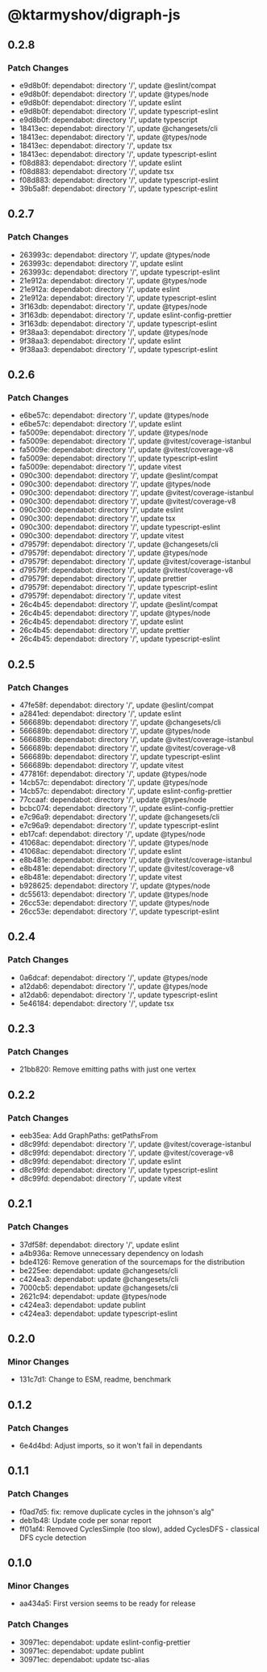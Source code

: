 # @ktarmyshov/digraph-js

## 0.2.8

### Patch Changes

- e9d8b0f: dependabot: directory '/', update @eslint/compat
- e9d8b0f: dependabot: directory '/', update @types/node
- e9d8b0f: dependabot: directory '/', update eslint
- e9d8b0f: dependabot: directory '/', update typescript-eslint
- e9d8b0f: dependabot: directory '/', update typescript
- 18413ec: dependabot: directory '/', update @changesets/cli
- 18413ec: dependabot: directory '/', update @types/node
- 18413ec: dependabot: directory '/', update tsx
- 18413ec: dependabot: directory '/', update typescript-eslint
- f08d883: dependabot: directory '/', update eslint
- f08d883: dependabot: directory '/', update tsx
- f08d883: dependabot: directory '/', update typescript-eslint
- 39b5a8f: dependabot: directory '/', update typescript-eslint

## 0.2.7

### Patch Changes

- 263993c: dependabot: directory '/', update @types/node
- 263993c: dependabot: directory '/', update eslint
- 263993c: dependabot: directory '/', update typescript-eslint
- 21e912a: dependabot: directory '/', update @types/node
- 21e912a: dependabot: directory '/', update eslint
- 21e912a: dependabot: directory '/', update typescript-eslint
- 3f163db: dependabot: directory '/', update @types/node
- 3f163db: dependabot: directory '/', update eslint-config-prettier
- 3f163db: dependabot: directory '/', update typescript-eslint
- 9f38aa3: dependabot: directory '/', update @types/node
- 9f38aa3: dependabot: directory '/', update eslint
- 9f38aa3: dependabot: directory '/', update typescript-eslint

## 0.2.6

### Patch Changes

- e6be57c: dependabot: directory '/', update @types/node
- e6be57c: dependabot: directory '/', update eslint
- fa5009e: dependabot: directory '/', update @types/node
- fa5009e: dependabot: directory '/', update @vitest/coverage-istanbul
- fa5009e: dependabot: directory '/', update @vitest/coverage-v8
- fa5009e: dependabot: directory '/', update typescript-eslint
- fa5009e: dependabot: directory '/', update vitest
- 090c300: dependabot: directory '/', update @eslint/compat
- 090c300: dependabot: directory '/', update @types/node
- 090c300: dependabot: directory '/', update @vitest/coverage-istanbul
- 090c300: dependabot: directory '/', update @vitest/coverage-v8
- 090c300: dependabot: directory '/', update eslint
- 090c300: dependabot: directory '/', update tsx
- 090c300: dependabot: directory '/', update typescript-eslint
- 090c300: dependabot: directory '/', update vitest
- d79579f: dependabot: directory '/', update @changesets/cli
- d79579f: dependabot: directory '/', update @types/node
- d79579f: dependabot: directory '/', update @vitest/coverage-istanbul
- d79579f: dependabot: directory '/', update @vitest/coverage-v8
- d79579f: dependabot: directory '/', update prettier
- d79579f: dependabot: directory '/', update typescript-eslint
- d79579f: dependabot: directory '/', update vitest
- 26c4b45: dependabot: directory '/', update @eslint/compat
- 26c4b45: dependabot: directory '/', update @types/node
- 26c4b45: dependabot: directory '/', update eslint
- 26c4b45: dependabot: directory '/', update prettier
- 26c4b45: dependabot: directory '/', update typescript-eslint

## 0.2.5

### Patch Changes

- 47fe58f: dependabot: directory '/', update @eslint/compat
- a2841ed: dependabot: directory '/', update eslint
- 566689b: dependabot: directory '/', update @changesets/cli
- 566689b: dependabot: directory '/', update @types/node
- 566689b: dependabot: directory '/', update @vitest/coverage-istanbul
- 566689b: dependabot: directory '/', update @vitest/coverage-v8
- 566689b: dependabot: directory '/', update typescript-eslint
- 566689b: dependabot: directory '/', update vitest
- 477816f: dependabot: directory '/', update @types/node
- 14cb57c: dependabot: directory '/', update @types/node
- 14cb57c: dependabot: directory '/', update eslint-config-prettier
- 77ccaaf: dependabot: directory '/', update @types/node
- bcbc074: dependabot: directory '/', update eslint-config-prettier
- e7c96a9: dependabot: directory '/', update @changesets/cli
- e7c96a9: dependabot: directory '/', update typescript-eslint
- eb17caf: dependabot: directory '/', update @types/node
- 41068ac: dependabot: directory '/', update @types/node
- 41068ac: dependabot: directory '/', update eslint
- e8b481e: dependabot: directory '/', update @vitest/coverage-istanbul
- e8b481e: dependabot: directory '/', update @vitest/coverage-v8
- e8b481e: dependabot: directory '/', update vitest
- b928625: dependabot: directory '/', update @types/node
- dc55613: dependabot: directory '/', update @types/node
- 26cc53e: dependabot: directory '/', update @types/node
- 26cc53e: dependabot: directory '/', update typescript-eslint

## 0.2.4

### Patch Changes

- 0a6dcaf: dependabot: directory '/', update @types/node
- a12dab6: dependabot: directory '/', update @types/node
- a12dab6: dependabot: directory '/', update typescript-eslint
- 5e46184: dependabot: directory '/', update tsx

## 0.2.3

### Patch Changes

- 21bb820: Remove emitting paths with just one vertex

## 0.2.2

### Patch Changes

- eeb35ea: Add GraphPaths: getPathsFrom
- d8c99fd: dependabot: directory '/', update @vitest/coverage-istanbul
- d8c99fd: dependabot: directory '/', update @vitest/coverage-v8
- d8c99fd: dependabot: directory '/', update eslint
- d8c99fd: dependabot: directory '/', update typescript-eslint
- d8c99fd: dependabot: directory '/', update vitest

## 0.2.1

### Patch Changes

- 37df58f: dependabot: directory '/', update eslint
- a4b936a: Remove unnecessary dependency on lodash
- bde4126: Remove generation of the sourcemaps for the distribution
- be225ee: dependabot: update @changesets/cli
- c424ea3: dependabot: update @changesets/cli
- 7000cb5: dependabot: update @changesets/cli
- 2621c94: dependabot: update @types/node
- c424ea3: dependabot: update publint
- c424ea3: dependabot: update typescript-eslint

## 0.2.0

### Minor Changes

- 131c7d1: Change to ESM, readme, benchmark

## 0.1.2

### Patch Changes

- 6e4d4bd: Adjust imports, so it won't fail in dependants

## 0.1.1

### Patch Changes

- f0ad7d5: fix: remove duplicate cycles in the johnson's alg"
- deb1b48: Update code per sonar report
- ff01af4: Removed CyclesSimple (too slow), added CyclesDFS - classical DFS cycle detection

## 0.1.0

### Minor Changes

- aa434a5: First version seems to be ready for release

### Patch Changes

- 30971ec: dependabot: update eslint-config-prettier
- 30971ec: dependabot: update publint
- 30971ec: dependabot: update tsc-alias
